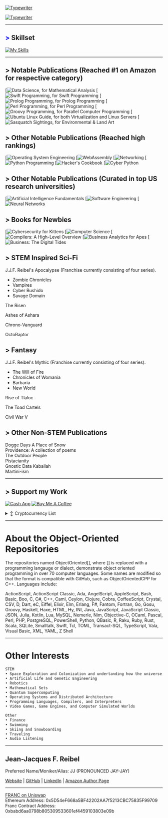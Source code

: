 [![Typewriter](https://readme-typing-svg.herokuapp.com?font=Orbitron&size=30&duration=4000&pause=500&center=true&random=false&width=1200&lines=J+.+J+.+F+.++Reibel+,++MBA,+M.S.+Cybersecurity,+M.S.+Data+Analytics)](https://git.io/typing-svg)


[![Typewriter](https://readme-typing-svg.herokuapp.com?font=Orbitron&size=30&duration=4000&pause=500&center=true&random=false&width=1200&lines=I+am+an+engineer;I+am+an+author;I+am+a+consultant;I+am+an+analyst)](https://git.io/typing-svg)

---
## <span style="color: blue !important;">&gt;</span> Skillset
[![My Skills](https://skillicons.dev/icons?i=aws,golang,androidstudio,ansible,apple,arduino,atom,azure,bootstrap,bun,crystal,cassandra,clion,cmake,css,d3,dart,discord,bots,dotnet,dynamodb,eclipse,elasticsearch,elixir,emacs,firebase,flask,flutter,gcp,git,github,go,gherkin,gradle,gtk,gulp,ai,htmx,java,jenkins,jquery,coffeescript,kafka,kotlin,ktor,kubernetes,laravel,latex,less,linkedin,linux,lit,lua,md,matlab,maven,mint,mongodb,mysql,neovim,nextjs,nginx,nim,deno,nix,nodejs,npm,ocaml,octave,opencv,perl,ps,php,phpstorm,postgres,pycharm,py,qt,r,redhat,redis,regex,remix,replit,rider,bitbucket,anaconda,git,azure,unity,c,cpp,javascript,typescript,swift,rust,ruby,python,sass,spring,sqlite,sublime,scala,sklearn,selenium,sketchup,solidity,svg,symfony,tensorflow,terraform,ubuntu,vala,haskell,java,arch,vscode,vue,wasm,windows,wordpress,yarn,bash,cs,git,kali&perline=12)](https://skillicons.dev)

---
## > Notable Publications (Reached #1 on Amazon for respective category)
[![Data Science, for Mathematical Analysis](https://www.amazon.com/Data-Science/dp/B0CHG4W2XH)
[![Swift Programming, for Swift Programming](https://www.amazon.com/Swift-Programming/dp/B0C87W6RQM)
[![Prolog Programming, for Prolog Programming](https://www.amazon.com/dp/B0CZ1Z9PFZ)
[![Perl Programming, for Perl Programming](https://www.amazon.com/dp/B0CQTTTZC6)
[![Groovy Programming, for Parallel Computer Programming](https://www.amazon.com/dp/B0CVSHSKTT)
[![Ubuntu Linux Guide, for both Virtualization and Linux Servers](https://www.amazon.com/dp/B0CWVDPCV8)
[![Sasquatch Sightings, for Environmental & Land Art](https://www.amazon.com/dp/B0DDQDBP4L)

## > Other Notable Publications (Reached high rankings)
[![Operating System Engineering](https://www.amazon.com/Operating-Engineering/dp/B0CY4TSPV2)
[![WebAssembly](https://www.amazon.com/WebAssembly/dp/B0CYX1KQBT)
[![Networking](https://www.amazon.com/dp/B0CYBSH1QG)
[![Python Programming](https://www.amazon.com/dp/B0CQGKH7NH)
[![Hacker's Cookbook](https://www.amazon.com/dp/B0C87VCRVL)
[![Cyber Python](https://www.amazon.com/dp/B0D4B5F9MS)

## > Other Notable Publications (Curated in top US research universities)
[![Artificial Intelligence Fundamentals](https://www.amazon.com/dp/B0CHL9L8W4)
[![Software Engineering](https://www.amazon.com/dp/B0C5KY8K1N)
[![Neural Networks](https://www.amazon.com/dp/B0C52DHY6P)

## > Books for Newbies
[![Cybersecurity for Kittens](https://www.amazon.com/dp/B0D1YKYH6S)
[![Computer Science](https://www.amazon.com/dp/B0C2S1JKDN)
[![Compilers: A High-Level Overview](https://www.amazon.com/dp/B0CJ4CWP9P)
[![Business Analytics for Apes](https://www.amazon.com/dp/B0CQXQJXBF)
[![Business: The Digital Tides](https://www.amazon.com/dp/B0CR7N3FW8)

## > STEM Inspired Sci-Fi
J.J.F. Reibel's Apocalypse (Franchise currently consisting of four series).   
- Zombie Chronicles    
- Vampires    
- Cyber Bushido    
- Savage Domain     

The Risen    

Ashes of Ashara

Chrono-Vanguard    

OctoRaptor     

## > Fantasy
J.J.F. Reibel's Mythic (Franchise currently consisting of four series).   
- The Will of Fire    
- Chronicles of Womania    
- Barbaria    
- New World     

Rise of Tlaloc    

The Toad Cartels    

Civil War V     
    
## > Other Non-STEM Publications
Dogge Days
A Place of Snow      
Providence: A collection of poems      
The Outdoor People      
Pistacianity      
Gnostic Data Kaballah      
Martini-ism      

---
## > Support my Work
[![Cash App](https://img.shields.io/badge/CashApp-01D21C?style=for-the-badge&logo=cashapp&logoColor=white)](https://cash.app/$JJReibel)
 [![Buy Me A Coffee](https://img.shields.io/badge/BuyMeACoffee-FFDD00?style=for-the-badge)](https://www.buymeacoffee.com/jjreibel)
<details>

  <summary>↕️ <bold>Cryptocurrency List</bold></summary>
 
 <br />

| Currency          | Wallet Address                                                                                               |
|-------------------|--------------------------------------------------------------------------------------------------------------|
| Ethereum (ETH)    | 0x5D54eF668a5BF42202AA7f5213CBC75835F99709                                                                   |

</details>


[Button Shield]: https://img.shields.io/badge/Shield_Buttons-37a779?style=for-the-badge
[Shield]: Types/shield.md
____________________________________________________________________________________________________________________________________

# About the Object-Oriented Repositories
The repositories named ObjectOriented[], where [] is replaced with a programming langauge or dialect, demonstrate object oriented programming in over 70 computer languages. Some names are modified so that the format is compatible with GitHub, such as ObjectOrientedCPP for C++. Languages include:  

ActionScript, ActionScript Classic, Ada, AngelScript, AppleScript, Bash, Basic, Boo, C, C#, C++, Caml, Ceylon, Clojure, Cobra, CoffeeScript, Crystal, CSV, D, Dart, eC, Eiffel, Elixir, Elm, Erlang, F#, Fantom, Fortran, Go, Gosu, Groovy, Haskell, Haxe, HTML, Hy, INI, Java, JavaScript, JavaScript Classic, JSON, Julia, Kotlin, Lua, MySQL, Nemerle, Nim, Objective-C, OCaml, Pascal, Perl, PHP, PostgreSQL, PowerShell, Python, QBasic, R, Raku, Ruby, Rust, Scala, SQLite, Smalltalk, Swift, Tcl, TOML, Transact-SQL, TypeScript, Vala, Visual Basic, XML, YAML, Z Shell  

____________________________________________________________________________________________________________________________________

# Other Interests

```markdown
STEM
• Space Exploration and Colonization and undertanding how the universe works
• Artificial Life and Genetic Engineering     
• Robotics     
• Mathematical Sets          
• Quantum Supercomputing
• Operating Systems and Distributed Architecture
• Programming Languages, Compilers, and Interpreters          
• Video Games, Game Engines, and Computer Simulated Worlds          

Other
• Finance     
• Swimming     
• Skiing and Snowboarding     
• Traveling     
• Audio Listening     
```
   
____________________________________________________________________________________________________________________________________


## Jean-Jacques F. Reibel    
Preferred Name/Moniker/Alias: JJ (PRONOUNCED JAY-JAY)    

[Website](https://www.appshub.link) | [GitHub](https://github.com/JJFReibel) | [LinkedIn](http://www.linkedin.com/in/jj-reibel) | [Amazon Author Page](https://www.amazon.com/author/jjreibel)          


____________________________________________________________________________________________________________________________________
[FRANC on Uniswap](https://app.uniswap.org/#/swap?outputCurrency=0xbabd6aa0798b805309533601ef4459103803e09b)            
Ethereum Address: 0x5D54eF668a5BF42202AA7f5213CBC75835F99709  
Franc Contract Address: 0xbabd6aa0798b805309533601ef4459103803e09b  

